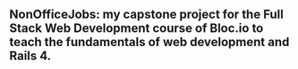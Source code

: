 ## NonOfficeJobs: my capstone project for the Full Stack Web Development course of Bloc.io to teach the fundamentals of web development and Rails 4.